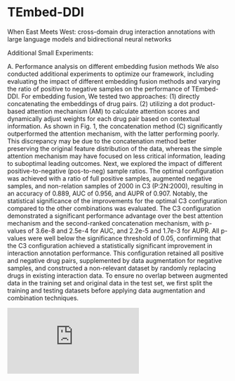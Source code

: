 # TEmbed-DDI
When East Meets West: cross-domain drug interaction annotations with large language models and bidirectional neural networks



Additional Small Experiments:

A. Performance analysis on different embedding fusion methods
We also conducted additional experiments to optimize our framework, including evaluating the impact of different embedding fusion methods and varying the ratio of positive to negative samples on the performance of TEmbed-DDI. For embedding fusion, We tested two approaches: (1) directly concatenating the embeddings of drug pairs. (2) utilizing a dot product-based attention mechanism (AM) to calculate attention scores and dynamically adjust weights for each drug pair based on contextual information.  As shown in Fig. 1, the concatenation method (C) significantly outperformed the attention mechanism, with the latter performing poorly. This discrepancy may be due to the concatenation method better preserving the original feature distribution of the data, whereas the simple attention mechanism may have focused on less critical information, leading to suboptimal leading outcomes. Next, we explored the impact of different positive-to-negative (pos-to-neg) sample ratios. The optimal configuration was achieved with a ratio of full positive samples, augmented negative samples, and non-relation samples of 2000 in C3 (P:2N:2000), resulting in an accuracy of 0.889, AUC of 0.956, and AUPR of 0.907. Notably, the statistical significance of the improvements for the optimal C3 configuration compared to the other combinations was evaluated. The C3 configuration demonstrated a significant performance advantage over the best attention mechanism and the second-ranked concatenation mechanism, with p-values of 3.6e-8 and 2.5e-4 for AUC, and 2.2e-5 and 1.7e-3 for AUPR. All p-values were well below the significance threshold of 0.05, confirming that the C3 configuration achieved a statistically significant improvement in interaction annotation performance. This configuration retained all positive and negative drug pairs, supplemented by data augmentation for negative samples, and constructed a non-relevant dataset by randomly replacing drugs in existing interaction data. To ensure no overlap between augmented data in the training set and original data in the test set, we first split the training and testing datasets before applying data augmentation and combination techniques. 

![image](https://github.com/KZ29-hub/TEmbed-DDI/blob/main/Img/fusion-experiment.pdf)
